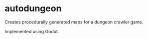 # autodungeon

Creates procedurally generated maps for a dungeon crawler game.

Implemented using Godot.

